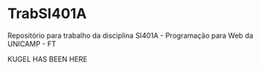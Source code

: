 # TrabSI401A
Repositório para trabalho da disciplina SI401A - Programação para Web da UNICAMP - FT



KUGEL HAS BEEN HERE
